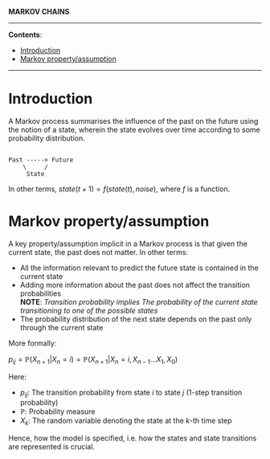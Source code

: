 **MARKOV CHAINS**

---

**Contents**:

- [Introduction](#introduction)
- [Markov property/assumption](#markov-property-assumption)

---

# Introduction

A Markov process summarises the influence of the past on the future using the notion of a state, wherein the state evolves over time according to some probability distribution.

```

Past -----> Future
    \     /
     State

```

In other terms, $state(t+1) = f(state(t), noise)$, where $f$ is a function.

# Markov property/assumption

A key property/assumption implicit in a Markov process is that given the current state, the past does not matter. In other terms:

- All the information relevant to predict the future state is contained in the current state
- Adding more information about the past does not affect the transition probabilities <br> **NOTE**: _Transition probability_ $implies$ _The probability of the current state transitioning to one of the possible states_
- The probability distribution of the next state depends on the past only through the current state

More formally:

$p_{ij} = \mathbb{P}(X_{n+1} | X_n = i) = \mathbb{P}(X_{n+1} | X_n = i, X_{n-1} ... X_1, X_0)$

Here:

- $p_{ij}$: The transition probability from state $i$ to state $j$ (1-step transition probability)
- $\mathbb{P}$: Probability measure
- $X_k$: The random variable denoting the state at the $k$-th time step

Hence, how the model is specified, i.e. how the states and state transitions are represented is crucial.

